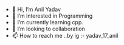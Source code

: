 - 👋 Hi, I’m Anil Yadav
- 👀 I’m interested in Programming 
- 🌱 I’m currently learning cpp.
- 💞️ I’m looking to collaboration 
- 📫 How to reach me ..by ig :- yadav_17_anil


<!---
AnilYadav17/AnilYadav17 is a ✨ special ✨ repository because its `README.md` (this file) appears on your GitHub profile.
You can click the Preview link to take a look at your changes.
--->
